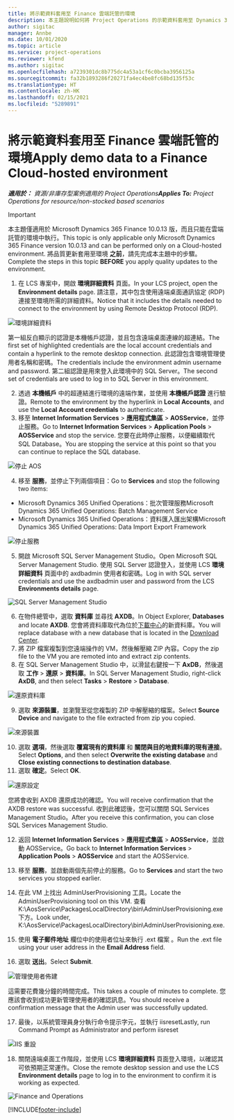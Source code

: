 ```yaml
---
title: 將示範資料套用至 Finance 雲端託管的環境
description: 本主題說明如何將 Project Operations 的示範資料套用至 Dynamics 365 Finance 雲端託管的環境。
author: sigitac
manager: Annbe
ms.date: 10/01/2020
ms.topic: article
ms.service: project-operations
ms.reviewer: kfend
ms.author: sigitac
ms.openlocfilehash: a7239301dc8b775dc4a53a1cf6c0bcba3956125a
ms.sourcegitcommit: fa32b1893286f20271fa4ec4be8fc68bd135f53c
ms.translationtype: HT
ms.contentlocale: zh-HK
ms.lasthandoff: 02/15/2021
ms.locfileid: "5289891"
---
```

# <a name="apply-demo-data-to-a-finance-cloud-hosted-environment"></a><span data-ttu-id="7c38e-103">將示範資料套用至 Finance 雲端託管的環境</span><span class="sxs-lookup"><span data-stu-id="7c38e-103">Apply demo data to a Finance Cloud-hosted environment</span></span>

<span data-ttu-id="7c38e-104">_**適用於：** 資源/非庫存型案例適用的 Project Operations_</span><span class="sxs-lookup"><span data-stu-id="7c38e-104">_**Applies To:** Project Operations for resource/non-stocked based scenarios_</span></span>

> [!IMPORTANT]
> <span data-ttu-id="7c38e-105">本主題僅適用於 Microsoft Dynamics 365 Finance 10.0.13 版，而且只能在雲端託管的環境中執行。</span><span class="sxs-lookup"><span data-stu-id="7c38e-105">This topic is only applicable only Microsoft Dynamics 365 Finance version 10.0.13 and can be performed only on a Cloud-hosted environment.</span></span> <span data-ttu-id="7c38e-106">將品質更新套用至環境 **之前**，請先完成本主題中的步驟。</span><span class="sxs-lookup"><span data-stu-id="7c38e-106">Complete the steps in this topic **BEFORE** you apply quality updates to the environment.</span></span>

1. <span data-ttu-id="7c38e-107">在 LCS 專案中，開啟 **環境詳細資料** 頁面。</span><span class="sxs-lookup"><span data-stu-id="7c38e-107">In your LCS project, open the **Environment details** page.</span></span> <span data-ttu-id="7c38e-108">請注意，其中包含使用遠端桌面通訊協定 (RDP) 連接至環境所需的詳細資料。</span><span class="sxs-lookup"><span data-stu-id="7c38e-108">Notice that it includes the details needed to connect to the environment by using Remote Desktop Protocol (RDP).</span></span>

![ 環境詳細資料](./media/1EnvironmentDetails.png)

<span data-ttu-id="7c38e-110">第一組反白顯示的認證是本機帳戶認證，並且包含遠端桌面連線的超連結。</span><span class="sxs-lookup"><span data-stu-id="7c38e-110">The first set of highlighted credentials are the local account credentials and contain a hyperlink to the remote desktop connection.</span></span> <span data-ttu-id="7c38e-111">此認證包含環境管理使用者名稱和密碼。</span><span class="sxs-lookup"><span data-stu-id="7c38e-111">The credentials include the environment admin username and password.</span></span> <span data-ttu-id="7c38e-112">第二組認證是用來登入此環境中的 SQL Server。</span><span class="sxs-lookup"><span data-stu-id="7c38e-112">The second set of credentials are used to log in to SQL Server in this environment.</span></span>

2. <span data-ttu-id="7c38e-113">透過 **本機帳戶** 中的超連結進行環境的遠端作業，並使用 **本機帳戶認證** 進行驗證。</span><span class="sxs-lookup"><span data-stu-id="7c38e-113">Remote to the environment by the hyperlink in **Local Accounts**, and use the **Local Account credentials** to authenticate.</span></span>
3. <span data-ttu-id="7c38e-114">移至 **Internet Information Services** > **應用程式集區** > **AOSService**，並停止服務。</span><span class="sxs-lookup"><span data-stu-id="7c38e-114">Go to **Internet Information Services** > **Application Pools** > **AOSService** and stop the service.</span></span> <span data-ttu-id="7c38e-115">您要在此時停止服務，以便繼續取代 SQL Database。</span><span class="sxs-lookup"><span data-stu-id="7c38e-115">You are stopping the service at this point so that you can continue to replace the SQL database.</span></span>

![停止 AOS](./media/2StopAOS.png)

4. <span data-ttu-id="7c38e-117">移至 **服務**，並停止下列兩個項目：</span><span class="sxs-lookup"><span data-stu-id="7c38e-117">Go to **Services** and stop the following two items:</span></span>

- <span data-ttu-id="7c38e-118">Microsoft Dynamics 365 Unified Operations：批次管理服務</span><span class="sxs-lookup"><span data-stu-id="7c38e-118">Microsoft Dynamics 365 Unified Operations: Batch Management Service</span></span>
- <span data-ttu-id="7c38e-119">Microsoft Dynamics 365 Unified Operations：資料匯入匯出架構</span><span class="sxs-lookup"><span data-stu-id="7c38e-119">Microsoft Dynamics 365 Unified Operations: Data Import Export Framework</span></span>

![停止服務](./media/3StopServices.png)

5. <span data-ttu-id="7c38e-121">開啟 Microsoft SQL Server Management Studio。</span><span class="sxs-lookup"><span data-stu-id="7c38e-121">Open Microsoft SQL Server Management Studio.</span></span> <span data-ttu-id="7c38e-122">使用 SQL Server 認證登入，並使用 LCS **環境詳細資料** 頁面中的 axdbadmin 使用者和密碼。</span><span class="sxs-lookup"><span data-stu-id="7c38e-122">Log in with SQL server credentials and use the axdbadmin user and password from the LCS **Environments details** page.</span></span>

![SQL Server Management Studio](./media/4SSMS.png)

6. <span data-ttu-id="7c38e-124">在物件總管中，選取 **資料庫** 並尋找 **AXDB**。</span><span class="sxs-lookup"><span data-stu-id="7c38e-124">In Object Explorer, **Databases** and locate **AXDB**.</span></span> <span data-ttu-id="7c38e-125">您會將資料庫取代為位於[下載中心](https://download.microsoft.com/download/1/a/3/1a314bd2-b082-4a87-abdc-1ba26c92b63d/ProjOpsDemoDataFOGARelease.zip)的新資料庫。</span><span class="sxs-lookup"><span data-stu-id="7c38e-125">You will replace database with a new database that is located in the [Download Center](https://download.microsoft.com/download/1/a/3/1a314bd2-b082-4a87-abdc-1ba26c92b63d/ProjOpsDemoDataFOGARelease.zip).</span></span> 
7. <span data-ttu-id="7c38e-126">將 ZIP 檔案複製到您遠端操作的 VM，然後解壓縮 ZIP 內容。</span><span class="sxs-lookup"><span data-stu-id="7c38e-126">Copy the zip file to the VM you are remoted into and extract zip contents.</span></span>
8. <span data-ttu-id="7c38e-127">在 SQL Server Management Studio 中，以滑鼠右鍵按一下 **AxDB**，然後選取 **工作** > **還原** > **資料庫**。</span><span class="sxs-lookup"><span data-stu-id="7c38e-127">In SQL Server Management Studio, right-click **AxDB**, and then select **Tasks** > **Restore** > **Database**.</span></span>

![還原資料庫](./media/5RestoreDatabase.png)

9. <span data-ttu-id="7c38e-129">選取 **來源裝置**，並瀏覽至從您複製的 ZIP 中解壓縮的檔案。</span><span class="sxs-lookup"><span data-stu-id="7c38e-129">Select **Source Device** and navigate to the file extracted from zip you copied.</span></span>

![來源裝置](./media/6SourceDevice.png)

10. <span data-ttu-id="7c38e-131">選取 **選項**，然後選取 **覆寫現有的資料庫** 和 **關閉與目的地資料庫的現有連接**。</span><span class="sxs-lookup"><span data-stu-id="7c38e-131">Select **Options**, and then select **Overwrite the existing database** and **Close existing connections to destination database**.</span></span> 
11. <span data-ttu-id="7c38e-132">選取 **確定**。</span><span class="sxs-lookup"><span data-stu-id="7c38e-132">Select **OK**.</span></span>

![還原設定](./media/7RestoreSetting.png)

<span data-ttu-id="7c38e-134">您將會收到 AXDB 還原成功的確認。</span><span class="sxs-lookup"><span data-stu-id="7c38e-134">You will receive confirmation that the AXDB restore was successful.</span></span> <span data-ttu-id="7c38e-135">收到此確認後，您可以關閉 SQL Services Management Studio。</span><span class="sxs-lookup"><span data-stu-id="7c38e-135">After you receive this confirmation, you can close SQL Services Management Studio.</span></span>

12. <span data-ttu-id="7c38e-136">返回 **Internet Information Services** > **應用程式集區** > **AOSService**，並啟動 AOSService。</span><span class="sxs-lookup"><span data-stu-id="7c38e-136">Go back to **Internet Information Services** > **Application Pools** > **AOSService** and start the AOSService.</span></span>
13. <span data-ttu-id="7c38e-137">移至 **服務**，並啟動兩個先前停止的服務。</span><span class="sxs-lookup"><span data-stu-id="7c38e-137">Go to **Services** and start the two services you stopped earlier.</span></span>

14. <span data-ttu-id="7c38e-138">在此 VM 上找出 AdminUserProvisioning 工具。</span><span class="sxs-lookup"><span data-stu-id="7c38e-138">Locate the AdminUserProvisioning tool on this VM.</span></span> <span data-ttu-id="7c38e-139">查看 K:\AosService\PackagesLocalDirectory\bin\AdminUserProvisioning.exe 下方。</span><span class="sxs-lookup"><span data-stu-id="7c38e-139">Look under, K:\AosService\PackagesLocalDirectory\bin\AdminUserProvisioning.exe.</span></span>
15. <span data-ttu-id="7c38e-140">使用 **電子郵件地址** 欄位中的使用者位址來執行 .ext 檔案 。</span><span class="sxs-lookup"><span data-stu-id="7c38e-140">Run the .ext file using your user address in the **Email Address** field.</span></span> 
16. <span data-ttu-id="7c38e-141">選取 **送出**。</span><span class="sxs-lookup"><span data-stu-id="7c38e-141">Select **Submit**.</span></span>

![管理使用者佈建](./media/8AdminUserProvisioning.png)

<span data-ttu-id="7c38e-143">這需要花費幾分鐘的時間完成。</span><span class="sxs-lookup"><span data-stu-id="7c38e-143">This takes a couple of minutes to complete.</span></span> <span data-ttu-id="7c38e-144">您應該會收到成功更新管理使用者的確認訊息。</span><span class="sxs-lookup"><span data-stu-id="7c38e-144">You should receive a confirmation message that the Admin user was successfully updated.</span></span>

17. <span data-ttu-id="7c38e-145">最後，以系統管理員身分執行命令提示字元，並執行 iisreset</span><span class="sxs-lookup"><span data-stu-id="7c38e-145">Lastly, run Command Prompt as Administrator and perform iisreset</span></span>

![IIS 重設](./media/9IISReset.png)

18. <span data-ttu-id="7c38e-147">關閉遠端桌面工作階段，並使用 LCS **環境詳細資料** 頁面登入環境，以確認其可依預期正常運作。</span><span class="sxs-lookup"><span data-stu-id="7c38e-147">Close the remote desktop session and use the LCS **Environment details** page to log in to the environment to confirm it is working as expected.</span></span>

![Finance and Operations](./media/10FinanceAndOperations.png)


[!INCLUDE[footer-include](../includes/footer-banner.md)]